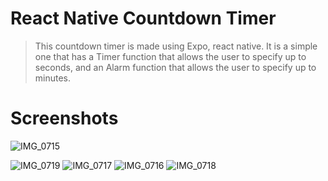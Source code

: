 # React Native Countdown Timer
>This countdown timer is made using Expo, react native.
It is a simple one that has a Timer function that allows the user to specify up to seconds, and an Alarm function that allows the user to specify up to minutes.

# Screenshots
![IMG_0715](https://github.com/tokusuisan/CountDownTimer/assets/137431424/6498359d-ff8e-454f-831c-150eb8a45ca5)

![IMG_0719](https://github.com/tokusuisan/CountDownTimer/assets/137431424/0ed18997-1863-4d4f-979e-9a06c8518d56)
![IMG_0717](https://github.com/tokusuisan/CountDownTimer/assets/137431424/a2740fd6-0a79-4051-a272-42e2d6c7e7be)
![IMG_0716](https://github.com/tokusuisan/CountDownTimer/assets/137431424/779811dd-4b8a-468d-8512-01c552a8c819)
![IMG_0718](https://github.com/tokusuisan/CountDownTimer/assets/137431424/4c329ddf-d6c3-4874-9b20-a5854ea6cec2)
